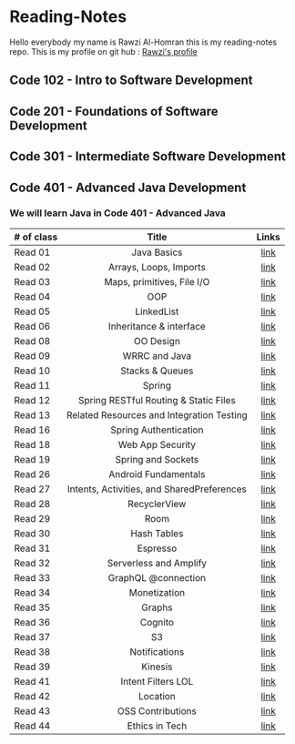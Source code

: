# Reading-Notes
Hello everybody my name is Rawzi Al-Homran this is my reading-notes repo. This is my profile on git hub : [Rawzi's profile](https://github.com/rawziNael)
## Code 102 - Intro to Software Development
## Code 201 - Foundations of Software Development
## Code 301 - Intermediate Software Development
## Code 401 - Advanced Java Development


### We will learn Java in Code 401 - Advanced Java
| # of class    | Title | Links |  
| :---        |:---:| :---: |  
| Read 01    |Java Basics |	[link](https://github.com/rawziNael/Reading-Notes/blob/main/Read01.md) |  
| Read 02  |Arrays, Loops, Imports   | [link](https://github.com/rawziNael/Reading-Notes/blob/main/Read02.md) |  
| Read 03  |Maps, primitives, File I/O      |[link](https://github.com/rawziNael/Reading-Notes/blob/main/Read03.md)|  
| Read 04  |OOP      |[link](https://github.com/rawziNael/Reading-Notes/blob/main/read04.md)|  
| Read 05  |      LinkedList|[link](https://github.com/rawziNael/Reading-Notes/blob/main/Read05.md)|  
| Read 06  |Inheritance & interface      |[link](https://github.com/rawziNael/Reading-Notes/blob/main/Read06.md)|  
| Read 08   |OO Design       |[link](https://github.com/rawziNael/Reading-Notes/blob/main/Read08.md)|  
| Read 09   |WRRC and Java       |[link](https://github.com/rawziNael/Reading-Notes/blob/main/Read09.md)|  
| Read 10   |Stacks & Queues      |[link](https://github.com/rawziNael/Reading-Notes/blob/main/Read10.md)|  
| Read 11   |Spring      |[link](https://github.com/rawziNael/Reading-Notes/blob/main/Read11.md)|  
| Read 12  |Spring RESTful Routing & Static Files     |[link](https://github.com/rawziNael/Reading-Notes/blob/main/Read12.md)|  
| Read 13  | Related Resources and Integration Testing     |[link](https://github.com/rawziNael/Reading-Notes/blob/main/Read13.md)|  
| Read 16  |Spring Authentication    |[link](https://github.com/rawziNael/Reading-Notes/blob/main/Read16.md)|
| Read 18  |Web App Security    |[link](https://github.com/rawziNael/Reading-Notes/blob/main/Read18.md)|  
| Read 19  |Spring and Sockets    |[link](https://github.com/rawziNael/Reading-Notes/blob/main/Read19.md)| 
| Read 26  |Android Fundamentals |[link](https://github.com/rawziNael/Reading-Notes/blob/main/Read26.md)|  
| Read 27  | Intents, Activities, and SharedPreferences |[link](https://github.com/rawziNael/Reading-Notes/blob/main/Read27.md)|  
| Read 28  | RecyclerView |[link](https://github.com/rawziNael/Reading-Notes/blob/main/Read28.md)|  
| Read 29  | Room |[link](https://github.com/rawziNael/Reading-Notes/blob/main/Read29.md)|  
| Read 30 | Hash Tables |[link](https://github.com/rawziNael/Reading-Notes/blob/main/Read30.md)| 
| Read 31 | Espresso |[link](https://github.com/rawziNael/Reading-Notes/blob/main/Read31.md)|  
| Read 32 | Serverless and Amplify |[link](https://github.com/rawziNael/Reading-Notes/blob/main/Read32.md)|
| Read 33 | GraphQL @connection |[link](https://github.com/rawziNael/Reading-Notes/blob/main/Read33.md)|  
| Read 34 | Monetization |[link](https://github.com/rawziNael/Reading-Notes/blob/main/Read34.md)|
| Read 35 | Graphs |[link](https://github.com/rawziNael/Reading-Notes/blob/main/Read35.md)|  
| Read 36 | Cognito |[link](https://github.com/rawziNael/Reading-Notes/blob/main/Read36.md)|
| Read 37 | S3 |[link](https://github.com/rawziNael/Reading-Notes/blob/main/Read37.md)|  
| Read 38 | Notifications |[link](https://github.com/rawziNael/Reading-Notes/blob/main/Read38.md)|  
| Read 39 | Kinesis |[link](https://github.com/rawziNael/Reading-Notes/blob/main/Read39.md)|  
| Read 41 | Intent Filters LOL |[link](https://github.com/rawziNael/Reading-Notes/blob/main/Read41.md)| 
| Read 42 | Location |[link](https://github.com/rawziNael/Reading-Notes/blob/main/Read42.md)| 
| Read 43 | OSS Contributions |[link](https://github.com/rawziNael/Reading-Notes/blob/main/Read43.md)|  
| Read 44 | Ethics in Tech |[link](https://github.com/rawziNael/Reading-Notes/blob/main/read44.md)|  
